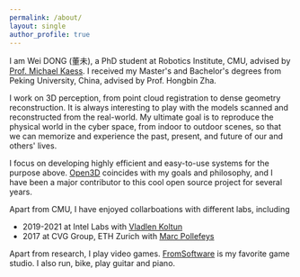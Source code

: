 ```yaml
---
permalink: /about/
layout: single
author_profile: true
---
```


I am Wei DONG (董未), a PhD student at Robotics Institute, CMU, advised by [Prof. Michael Kaess](https://www.cs.cmu.edu/~kaess/). I received my Master's and Bachelor's degrees from Peking University, China, advised by Prof. Hongbin Zha.

I work on 3D perception, from point cloud registration to dense geometry reconstruction. It is always interesting to play with the models scanned and reconstructed from the real-world. My ultimate goal is to reproduce the physical world in the cyber space, from indoor to outdoor scenes, so that we can memorize and experience the past, present, and future of our and others' lives.

I focus on developing highly efficient and easy-to-use systems for the purpose above. [Open3D](https://github.com/intel-isl/Open3D) coincides with my goals and philosophy, and I have been a major contributor to this cool open source project for several years.

Apart from CMU, I have enjoyed collarboations with different labs, including
- 2019-2021 at Intel Labs with [Vladlen Koltun](https://vladlen.info)
- 2017 at CVG Group, ETH Zurich with [Marc Pollefeys](https://people.inf.ethz.ch/pomarc/)

Apart from research, I play video games. [FromSoftware](https://www.fromsoftware.jp/ww/) is my favorite game studio. I also run, bike, play guitar and piano.